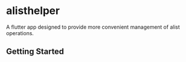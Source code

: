# alisthelper

A flutter app designed to provide more convenient management of alist operations.

## Getting Started


